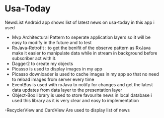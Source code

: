 # Usa-Today 
NewsList Android app shows list of latest news on usa-today
in this app i used
- Mvp Architectural Pattern to seperate application layers so it will be easy to modify in the future and to test
- RxJava-Retrofit : to get the benifit of the observe pattern as  RxJava make  it easier to manipulate  data while in stream in background before subscriber act with it.
- Dagger2 to create my objects 
- Picasso is used to display images in my app
- Picasso downloader is used to cache images in my app so that no need to reload images from server every time 
- EventBus is used with rxJava to notify for changes  and get the latest data updates from data layer to the presentation layer
- Object-Box library is used to store favourite news in local database i used this library as it is very clear and easy to implementation 

-RecyclerView and CardView Are used to display list of news

